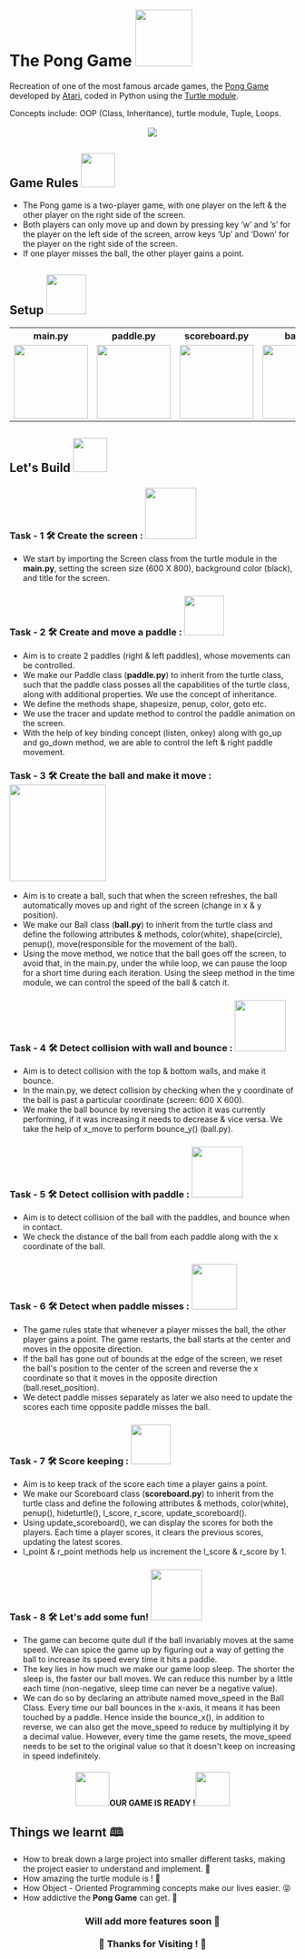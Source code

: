 <h1>The Pong Game <img src="https://media3.giphy.com/media/1kIZV70jFzw0pg2Cw1/200w.webp?cid=ecf05e474rsvtvi5lqn796ed54u1ndu8eas1xt7hmgkjodvu&rid=200w.webp&ct=s" width="100"> </h1>
<p>Recreation of one of the most famous arcade games, the <a href="https://en.wikipedia.org/wiki/Pong">Pong Game</a> developed by <a href="https://en.wikipedia.org/wiki/Atari,_Inc.">Atari</a>, coded in Python using the <a href="https://docs.python.org/3/library/turtle.html"> Turtle module</a>. </p>
Concepts include: OOP (Class, Inheritance), turtle module, Tuple, Loops.<br><br>

<div align="center">
<img src="https://media1.giphy.com/media/Ln9epmv6nmLhZgzxrJ/giphy.gif?cid=790b7611b1a4c6980057f1862dd933239013d45b4d34cd10&rid=giphy.gif&ct=s">
</div>

<h2>Game Rules <img src ="https://media3.giphy.com/media/9bFZhD2GYTpII/200w.webp?cid=ecf05e47rhcoyda7paptnfqgtnjbezkcletxiagwqm000ppm&rid=200w.webp&ct=s" width = "60"> </h2>

- The Pong game is a two-player game, with one player on the left & the other player on the right side of the screen.
- Both players can only move up and down by pressing key ‘w’ and ’s’ for the player on the left side of the screen, arrow keys ‘Up’ and ‘Down’ for the player on the right side of the screen.
- If one player misses the ball, the other player gains a point.

<h2>Setup <img src = "https://media3.giphy.com/media/L1KpkdbH8aEkXow8eV/giphy.gif?cid=ecf05e47cpd4126569ncm5tw5d1ku3rhytv6c179t0ok7r3l&rid=giphy.gif&ct=s" width = "70"></h2>
<div align="center">
<table>
  <tr>
    <th>main.py</th>
    <th>paddle.py</th>
    <th>scoreboard.py</th>
    <th>ball.py</th>
  </tr>
  <tr>
    <td align="center"><img src="https://media0.giphy.com/media/jsSoqCJMpzv21tUiVb/giphy.gif?cid=ecf05e47apyi1y1zicy9ijjpwl1pwgbnhn8w3qpcfd08w3o1&rid=giphy.gif&ct=s" width="130"></td>
 <td align="center"><img src="https://media2.giphy.com/media/8P7ugGf2prBbDtQ3tk/giphy.gif?cid=790b761174e9fbf3c738c8119ddc9bd738089be35b591193&rid=giphy.gif&ct=s" width="130"></td>
    <td align="center"><img src="https://media2.giphy.com/media/JOLIRgsYyInNkmXWOa/giphy.gif?cid=ecf05e47yp4odioxlvnc9ulogrlcias2xtbls0tfiagtgxa8&rid=giphy.gif&ct=ts" width="130" align="center"></td>
    <td align="center"><img src="https://media1.giphy.com/media/Srtu233LMgCzNgu2gp/200w.webp?cid=ecf05e472nuoud3k9dmsr6jqjroy0xoj2kldjq58l1nt41h1&rid=200w.webp&ct=s" width="130"></td>
  </tr>
</table>
</div>

<h2>Let's Build <img src ="https://media4.giphy.com/media/vAbetxnkVq7gE3VpbJ/200.webp?cid=ecf05e473xxshc4rah6dugsj8xe6wzzbv9fc9is2spiracp0&rid=200.webp&ct=s" width = "60"></h2>
<h3>Task - 1 🛠️ Create the screen : <img src ="https://media3.giphy.com/media/Xy6rBo1SOxmqlPuWSN/200w.webp?cid=ecf05e47vj8s4ed1uoneabwzq7b1litbv7t6zm94irkxe8i1&rid=200w.webp&ct=s" width = "90"></h3>

- We start by importing the Screen class from the turtle module in the <b>main.py</b>, setting the screen size (600 X 800), background color (black), and title for the screen.

<h3>Task - 2 🛠️ Create and move a paddle :  <img src = "https://media0.giphy.com/media/nbOOZjIvs6ZsS382Tz/200w.webp?cid=ecf05e47yv5pv7f6i4d5owlwlnv0suu11sts866m7k0rxjzc&rid=200w.webp&ct=s" width = "70"></h3>

- Aim is to create 2 paddles (right & left paddles), whose movements can be controlled.
- We make our Paddle class (<b>paddle.py</b>) to inherit from the turtle class, such that the paddle class posses all the capabilities of the turtle class, along with additional properties. We use the concept of inheritance. 
- We define the methods shape, shapesize, penup, color, goto etc.
- We use the tracer and update method to control the paddle animation on the screen.
- With the help of key binding concept (listen, onkey) along with go_up and go_down method, we are able to control the left & right paddle movement.

<h3>Task - 3 🛠️ Create the ball and make it move :<img src="https://media1.giphy.com/media/LqCIuJhBtRJJAXrpy9/giphy.gif?cid=ecf05e47qkm3gqytvuso8xv5pzeawz20pqtj7162k4z2bp4m&rid=giphy.gif&ct=s" width= "170"></h3>

- Aim is to create a ball, such that when the screen refreshes, the ball automatically moves up and right of the screen (change in x & y position).
- We make our Ball class (<b>ball.py</b>) to inherit from the turtle class and define the following attributes & methods, color(white), shape(circle), penup(), move(responsible for the movement of the ball).
- Using the move method, we notice that the ball goes off the screen, to avoid that, in the main.py, under the while loop, we can pause the loop for a short time during each iteration. Using the sleep method in the time module, we can control the speed of the ball & catch it.

<h3>Task - 4 🛠️ Detect collision with wall and bounce : <img src="https://media0.giphy.com/media/3mJpUDBH8EmAlx6pnz/200w.webp?cid=ecf05e4718zfyf9yuh8d1ldlrnf27m7cjwf4hibw8qwhtkky&rid=200w.webp&ct=s" width= "90"></h3>

- Aim is to detect collision with the top & bottom walls, and make it bounce.
- In the main.py, we detect collision by checking when the y coordinate of the ball is past a particular coordinate (screen: 600 X 600).
- We make the ball bounce by reversing the action it was currently performing, if it was increasing it needs to decrease & vice versa. We take the help of x_move to perform bounce_y() (ball.py).

<h3>Task - 5 🛠️ Detect collision with paddle : <img src="https://media1.giphy.com/media/1nvrlYOXSsaZqdHTQB/200w.webp?cid=ecf05e47wiw4nd7ot4ih5y3273w4omvbe3u79v61ld3iysyl&rid=200w.webp&ct=s" width= "90"></h3>

- Aim is to detect collision of the ball with the paddles, and bounce when in contact.
- We check the distance of the ball from each paddle along with the x coordinate of the ball.

<h3>Task - 6 🛠️ Detect when paddle misses : <img src="https://media2.giphy.com/media/chPcL561rLaIqbuUxp/giphy.gif?cid=ecf05e47yd2toy0ob4294ozpj7m6n4ylgr1w4d60a9u49a0w&rid=giphy.gif&ct=s" width= "80"></h3>

- The game rules state that whenever a player misses the ball, the other player gains a point. The game restarts, the ball starts at the center and moves in the opposite direction.
- If the ball has gone out of bounds at the edge of the screen, we reset the ball's position to the center of the screen and reverse the x coordinate so that it moves in the opposite direction (ball.reset_position).
- We detect paddle misses separately as later we also need to update the scores each time opposite paddle misses the ball.

<h3>Task - 7 🛠️ Score keeping : <img src="https://media3.giphy.com/media/8L0hXHQkY4o7eyQHJB/200.webp?cid=ecf05e47lupzy51olwewutv7c5emsek9olhxz0x9qx0hsrni&rid=200.webp&ct=s" width= "70"></h3>

- Aim is to keep track of the score each time a player gains a point.
- We make our Scoreboard class (<b>scoreboard.py</b>) to inherit from the turtle class and define the following attributes & methods, color(white), penup(), hideturtle(), l_score, r_score, update_scoreboard().
- Using update_scoreboard(), we can display the scores for both the players. Each time a player scores, it clears the previous scores, updating the latest scores.
- l_point & r_point methods help us increment the l_score & r_score by 1.

<h3>Task - 8 🛠️ Let's add some fun!  <img src="https://media4.giphy.com/media/GUPgU9C4IFdLS3WNXL/200w.webp?cid=ecf05e47kigzpak5gyxy137ntvtd766uu1da9pnz7qux4hom&rid=200w.webp&ct=s" width= "90"></h3>

- The game can become quite dull if the ball invariably moves at the same speed. We can spice the game up by figuring out a way of getting the ball to increase its speed every time it hits a paddle.
- The key lies in how much we make our game loop sleep. The shorter the sleep is, the faster our ball moves. We can reduce this number by a little each time (non-negative, sleep time can never be a negative value). 
- We can do so by declaring an attribute named move_speed in the Ball Class. Every time our ball bounces in the x-axis, it means it has been touched by a paddle. Hence inside the bounce_x(), in addition to reverse, we can also get the move_speed to reduce by multiplying it by a decimal value. However, every time the game resets, the move_speed needs to be set to the original value so that it doesn't keep on increasing in speed indefinitely. 

<h4 align = "center"><img src="https://media1.giphy.com/media/mPGo386UYlmFy/200w.webp?cid=ecf05e473tuufl2i67egk1tf2ehr1ykf3q2q5dycw742o52v&rid=200w.webp&ct=s" width="60">OUR GAME IS READY !<img src="https://media1.giphy.com/media/mPGo386UYlmFy/200w.webp?cid=ecf05e473tuufl2i67egk1tf2ehr1ykf3q2q5dycw742o52v&rid=200w.webp&ct=s" width="60"></h4>
<h2>Things we learnt 🕮️</h2>

- How to break down a large project into smaller different tasks, making the project easier to understand and implement. 🧐
- How amazing the turtle module is ! 🐢
- How Object - Oriented Programming concepts make our lives easier. 😝
- How addictive the <b>Pong Game</b> can get. 🥶

<h3 align = "center">Will add more features soon 🏃<br><br>🦄 Thanks for Visiting ! 🦄</h3>

